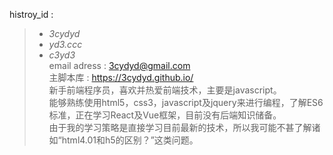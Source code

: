 histroy_id :  
>* *3cydyd*  
>* *yd3.ccc*  
>* *c3yd3*  
email adress : 3cydyd@gmail.com  
主脚本库 : <https://3cydyd.github.io/>  
新手前端程序员，喜欢并热爱前端技术，主要是javascript。  
能够熟练使用html5，css3，javascript及jquery来进行编程，了解ES6标准，正在学习React及Vue框架，目前没有后端知识储备。  
由于我的学习策略是直接学习目前最新的技术，所以我可能不甚了解诸如“html4.01和h5的区别？”这类问题。  
